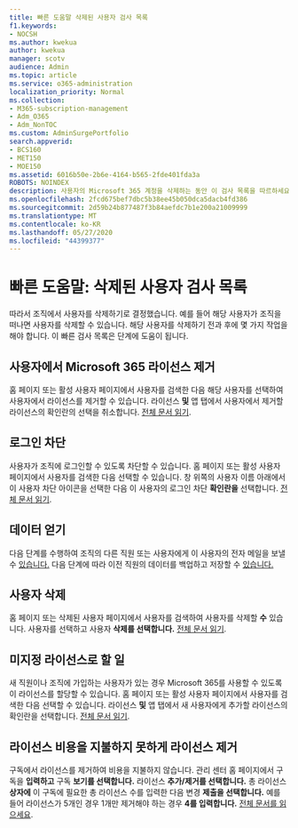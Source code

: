```yaml
---
title: 빠른 도움말 삭제된 사용자 검사 목록
f1.keywords:
- NOCSH
ms.author: kwekua
author: kwekua
manager: scotv
audience: Admin
ms.topic: article
ms.service: o365-administration
localization_priority: Normal
ms.collection:
- M365-subscription-management
- Adm_O365
- Adm_NonTOC
ms.custom: AdminSurgePortfolio
search.appverid:
- BCS160
- MET150
- MOE150
ms.assetid: 6016b50e-2b6e-4164-b565-2fde401fda3a
ROBOTS: NOINDEX
description: 사용자의 Microsoft 365 계정을 삭제하는 동안 이 검사 목록을 따르하세요.
ms.openlocfilehash: 2fcd675bef7dbc5b38ee45b050dca5dacb4fd386
ms.sourcegitcommit: 2d59b24b877487f3b84aefdc7b1e200a21009999
ms.translationtype: MT
ms.contentlocale: ko-KR
ms.lasthandoff: 05/27/2020
ms.locfileid: "44399377"
---
```

# <a name="quick-help-deleted-users-checklist"></a>빠른 도움말: 삭제된 사용자 검사 목록

따라서 조직에서 사용자를 삭제하기로 결정했습니다. 예를 들어 해당 사용자가 조직을 떠나면 사용자를 삭제할 수 있습니다. 해당 사용자를 삭제하기 전과 후에 몇 가지 작업을 해야 합니다. 이 빠른 검사 목록은 단계에 도움이 됩니다.
  
## <a name="remove-the-microsoft-365-license-from-the-user"></a>사용자에서 Microsoft 365 라이선스 제거

홈 페이지 또는 활성 사용자 페이지에서 사용자를 검색한 다음 해당 사용자를  선택하여 사용자에서 라이선스를 제거할 수 있습니다. 라이선스 **및** 앱 탭에서 사용자에서 제거할 라이선스의 확인란의 선택을 취소합니다. [전체 문서 읽기](../manage/remove-licenses-from-users.md).
  
## <a name="block-sign-in"></a>로그인 차단

사용자가 조직에 로그인할 수 있도록 차단할 수 있습니다. 홈 페이지 또는 활성 사용자 페이지에서 사용자를  검색한 다음 선택할 수 있습니다. 창 위쪽의 사용자 이름 아래에서 이 사용자 차단  아이콘을 선택한 다음 이 사용자의 로그인 차단 **확인란을** 선택합니다. [전체 문서 읽기](../add-users/assign-admin-roles.md).
  
## <a name="get-their-data"></a>데이터 얻기

다음 단계를 수행하여 조직의 다른 직원 또는 사용자에게 이 사용자의 전자 메일을 보낼 수 [있습니다.](../add-users/remove-former-employee.md) 다음 단계에 따라 이전 직원의 데이터를 백업하고 저장할 수 [있습니다.](../add-users/get-access-to-and-back-up-a-former-user-s-data.md)
  
## <a name="delete-user"></a>사용자 삭제

홈 페이지 또는 삭제된 사용자 페이지에서 사용자를 검색하여 사용자를 삭제할 **수** 있습니다. 사용자를 선택하고 사용자 **삭제를 선택합니다.** [전체 문서 읽기](../add-users/delete-a-user.md).
  
## <a name="what-to-do-with-the-unassigned-license"></a>미지정 라이선스로 할 일

새 직원이나 조직에 가입하는 사용자가 있는 경우 Microsoft 365를 사용할 수 있도록 이 라이선스를 할당할 수 있습니다. 홈 페이지 또는 활성 사용자 페이지에서 사용자를  검색한 다음 선택할 수 있습니다. 라이선스 **및** 앱 탭에서 새 사용자에게 추가할 라이선스의 확인란을 선택합니다. [전체 문서 읽기](../manage/assign-licenses-to-users.md).
  
## <a name="remove-license-so-you-dont-have-to-pay-for-it"></a>라이선스 비용을 지불하지 못하게 라이선스 제거

구독에서 라이선스를 제거하여 비용을 지불하지 않습니다. 관리 센터 홈 페이지에서 구독을 **입력하고** 구독 **보기를 선택합니다.** 라이선스 **추가/제거를 선택합니다.** 총 라이선스 **상자에** 이 구독에 필요한 총 라이선스 수를 입력한 다음 변경 **제출을 선택합니다.** 예를 들어 라이선스가 5개인 경우 1개만 제거해야 하는 경우 **4를 입력합니다.** [전체 문서를 읽으세요](../../commerce/licenses/remove-licenses-from-subscription.md).
